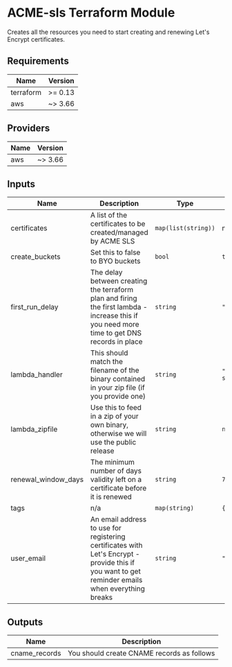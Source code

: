 # ACME-sls Terraform Module

Creates all the resources you need to start creating and renewing Let's Encrypt certificates.

## Requirements

| Name | Version |
|------|---------|
| terraform | >= 0.13 |
| aws | ~> 3.66 |

## Providers

| Name | Version |
|------|---------|
| aws | ~> 3.66 |

## Inputs

| Name | Description | Type | Default | Required |
|------|-------------|------|---------|:--------:|
| certificates | A list of the certificates to be created/managed by ACME SLS | `map(list(string))` | n/a | yes |
| create\_buckets | Set this to false to BYO buckets | `bool` | `true` | no |
| first\_run\_delay | The delay between creating the terraform plan and firing the first lambda - increase this if you need more time to get DNS records in place | `string` | `"5m"` | no |
| lambda\_handler | This should match the filename of the binary contained in your zip file (if you provide one) | `string` | `"lambda-http-s3"` | no |
| lambda\_zipfile | Use this to feed in a zip of your own binary, otherwise we will use the public release | `string` | `null` | no |
| renewal\_window\_days | The minimum number of days validity left on a certificate before it is renewed | `string` | `7` | no |
| tags | n/a | `map(string)` | `{}` | no |
| user\_email | An email address to use for registering certificates with Let's Encrypt - provide this if you want to get reminder emails when everything breaks | `string` | `"dev@null.com"` | no |

## Outputs

| Name | Description |
|------|-------------|
| cname\_records | You should create CNAME records as follows |

